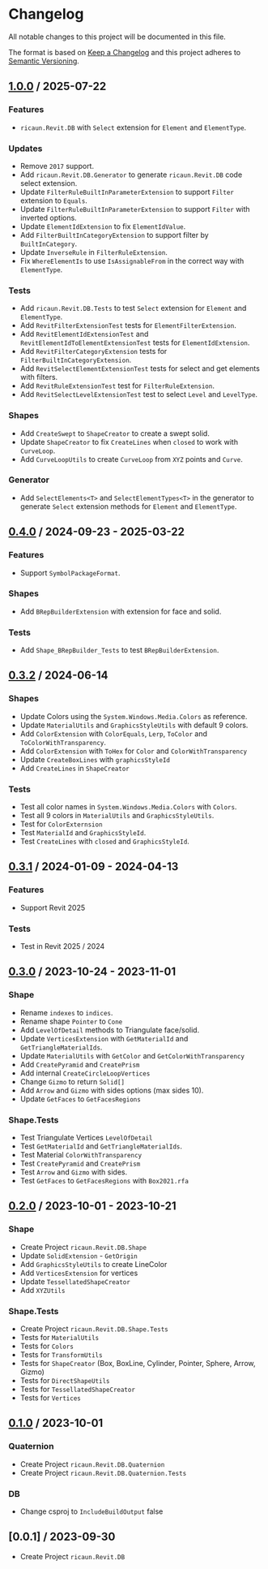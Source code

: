 # Changelog
All notable changes to this project will be documented in this file.

The format is based on [Keep a Changelog](http://keepachangelog.com/en/1.0.0/)
and this project adheres to [Semantic Versioning](http://semver.org/spec/v2.0.0.html).

## [1.0.0] / 2025-07-22
### Features
- `ricaun.Revit.DB` with `Select` extension for `Element` and `ElementType`.
### Updates
- Remove `2017` support.
- Add `ricaun.Revit.DB.Generator` to generate `ricaun.Revit.DB` code select extension.
- Update `FilterRuleBuiltInParameterExtension` to support `Filter` extension to `Equals`.
- Update `FilterRuleBuiltInParameterExtension` to support `Filter` with inverted options.
- Update `ElementIdExtension` to fix `ElementIdValue`.
- Add `FilterBuiltInCategoryExtension` to support filter by `BuiltInCategory`.
- Update `InverseRule` in `FilterRuleExtension`.
- Fix `WhereElementIs` to use `IsAssignableFrom` in the correct way with `ElementType`.
### Tests
- Add `ricaun.Revit.DB.Tests` to test `Select` extension for `Element` and `ElementType`.
- Add `RevitFilterExtensionTest` tests for `ElementFilterExtension`.
- Add `RevitElementIdExtensionTest` and `RevitElementIdToElementExtensionTest` tests for `ElementIdExtension`.
- Add `RevitFilterCategoryExtension` tests for `FilterBuiltInCategoryExtension`.
- Add `RevitSelectElementExtensionTest` tests for select and get elements with filters.
- Add `RevitRuleExtensionTest` test for `FilterRuleExtension`.
- Add `RevitSelectLevelExtensionTest` test to select `Level` and `LevelType`.
### Shapes
- Add `CreateSwept` to `ShapeCreator` to create a swept solid.
- Update `ShapeCreator` to fix `CreateLines` when `closed` to work with `CurveLoop`.
- Add `CurveLoopUtils` to create `CurveLoop` from `XYZ` points and `Curve`.
### Generator
- Add `SelectElements<T>` and `SelectElementTypes<T>` in the generator to generate `Select` extension methods for `Element` and `ElementType`.

## [0.4.0] / 2024-09-23 - 2025-03-22
### Features
- Support `SymbolPackageFormat`.
### Shapes
- Add `BRepBuilderExtension` with extension for face and solid.
### Tests
- Add `Shape_BRepBuilder_Tests` to test `BRepBuilderExtension`.

## [0.3.2] / 2024-06-14
### Shapes
- Update Colors using the `System.Windows.Media.Colors` as reference.
- Update `MaterialUtils` and `GraphicsStyleUtils` with default 9 colors.
- Add `ColorExtension` with `ColorEquals`, `Lerp`, `ToColor` and `ToColorWithTransparency`.
- Add `ColorExtension` with `ToHex` for `Color` and `ColorWithTransparency`
- Update `CreateBoxLines` with `graphicsStyleId`
- Add `CreateLines` in `ShapeCreator`
### Tests
- Test all color names in `System.Windows.Media.Colors` with `Colors`.
- Test all 9 colors in `MaterialUtils` and `GraphicsStyleUtils`.
- Test for `ColorExternsion`
- Test `MaterialId` and `GraphicsStyleId`.
- Test `CreateLines` with `closed` and `GraphicsStyleId`.

## [0.3.1] / 2024-01-09 - 2024-04-13
### Features
- Support Revit 2025
### Tests
- Test in Revit 2025 / 2024

## [0.3.0] / 2023-10-24 - 2023-11-01
### Shape
- Rename `indexes` to `indices`.
- Rename shape `Pointer` to `Cone`
- Add `LevelOfDetail` methods to Triangulate face/solid.
- Update `VerticesExtension` with `GetMaterialId` and `GetTriangleMaterialIds`.
- Update `MaterialUtils` with `GetColor` and `GetColorWithTransparency`
- Add `CreatePyramid` and `CreatePrism`
- Add internal `CreateCircleLoopVertices`
- Change `Gizmo` to return `Solid[]`
- Add `Arrow` and `Gizmo` with sides options (max sides 10).
- Update `GetFaces` to `GetFacesRegions`
### Shape.Tests
- Test Triangulate Vertices `LevelOfDetail`
- Test `GetMaterialId` and `GetTriangleMaterialIds`.
- Test Material `ColorWithTransparency`
- Test `CreatePyramid` and `CreatePrism`
- Test `Arrow` and `Gizmo` with sides.
- Test `GetFaces` to `GetFacesRegions` with `Box2021.rfa`

## [0.2.0] / 2023-10-01 - 2023-10-21
### Shape
- Create Project `ricaun.Revit.DB.Shape`
- Update `SolidExtension` - `GetOrigin`
- Add `GraphicsStyleUtils` to create LineColor
- Add `VerticesExtension` for vertices
- Update `TessellatedShapeCreator`
- Add `XYZUtils`
### Shape.Tests
- Create Project `ricaun.Revit.DB.Shape.Tests`
- Tests for `MaterialUtils`
- Tests for `Colors`
- Tests for `TransformUtils`
- Tests for `ShapeCreator` (Box, BoxLine, Cylinder, Pointer, Sphere, Arrow, Gizmo)
- Tests for `DirectShapeUtils`
- Tests for `TessellatedShapeCreator`
- Tests for `Vertices`

## [0.1.0] / 2023-10-01
### Quaternion
- Create Project `ricaun.Revit.DB.Quaternion`
- Create Project `ricaun.Revit.DB.Quaternion.Tests`
### DB
- Change csproj to `IncludeBuildOutput` false

## [0.0.1] / 2023-09-30
- Create Project `ricaun.Revit.DB`

[vNext]: ../../compare/0.1.0...HEAD
[1.0.0]: ../../compare/0.4.0...1.0.0
[0.4.0]: ../../compare/0.3.2...0.4.0
[0.3.2]: ../../compare/0.3.1...0.3.2
[0.3.1]: ../../compare/0.3.0...0.3.1
[0.3.0]: ../../compare/0.2.0...0.3.0
[0.2.0]: ../../compare/0.1.0...0.2.0
[0.1.0]: ../../compare/0.1.0